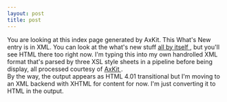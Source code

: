 ```yaml
---
layout: post
title: post 
---
```

<p>You are looking at this index page generated by AxKit. This What's New entry is in XML. You can look at the what's new stuff <a href="/weblog">all by itself </a>, but you'll see HTML there too right now. I'm typing this into my own handrolled XML format that's parsed by three XSL style sheets in a pipeline before being display, all processed courtesy of <a href="http://axkit.org/">AxKit </a>. <br/>By the way, the output appears as HTML 4.01 transitional but I'm moving to an XML backend with XHTML for content for now. I'm just converting it to HTML in the output. </p>
